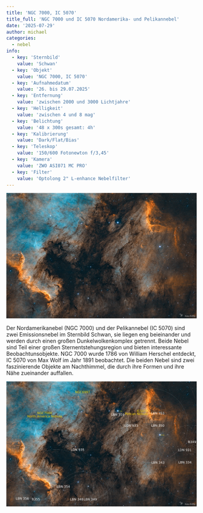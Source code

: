 ```yaml
---
title: 'NGC 7000, IC 5070'
title_full: 'NGC 7000 und IC 5070 Nordamerika- und Pelikannebel'
date: '2025-07-29'
author: michael
categories:
  - nebel
info:
  - key: 'Sternbild'
    value: 'Schwan'
  - key: 'Objekt'
    value: 'NGC 7000, IC 5070'
  - key: 'Aufnahmedatum'
    value: '26. bis 29.07.2025'
  - key: 'Entfernung'
    value: 'zwischen 2000 und 3000 Lichtjahre' 
  - key: 'Helligkeit'
    value: 'zwischen 4 und 8 mag'
  - key: 'Belichtung'
    value: '48 x 300s gesamt: 4h'
  - key: 'Kalibrierung'
    value: 'Dark/Flat/Bias'
  - key: 'Teleskop'
    value: '150/600 Fotonewton f/3,45'
  - key: 'Kamera'
    value: 'ZWO ASI071 MC PRO'
  - key: 'Filter'
    value: 'Optolong 2" L-enhance Nebelfilter'
---
```


![NGC-7000](header.jpg 'NGC-7000')

Der Nordamerikanebel (NGC 7000) und der Pelikannebel (IC 5070) sind zwei Emissionsnebel im Sternbild Schwan,
sie liegen eng beieinander und werden durch einen großen Dunkelwolkenkomplex getrennt.
Beide Nebel sind Teil einer großen Sternentstehungsregion und bieten interessante Beobachtunsobjekte.
NGC 7000 wurde 1786 von William Herschel entdeckt, IC 5070 von Max Wolf im Jahr 1891 beobachtet.
Die beiden Nebel sind zwei faszinierende Objekte am Nachthimmel, die durch ihre Formen und ihre Nähe zueinander auffallen. 

![NGC-7000](NGC7000_IC5070_Annotated.jpg 'NGC-7000')
